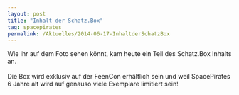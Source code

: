 ```yaml
---
layout: post
title: "Inhalt der Schatz.Box"
tag: spacepirates
permalink: /Aktuelles/2014-06-17-InhaltderSchatzBox
---
```


<p>Wie ihr auf dem Foto sehen könnt, kam heute ein Teil des Schatz.Box Inhalts an.<br/>
<br/>
Die Box wird exklusiv auf der FeenCon erhältlich sein und weil SpacePirates 6 Jahre alt wird auf genauso viele Exemplare limitiert sein!</p>

